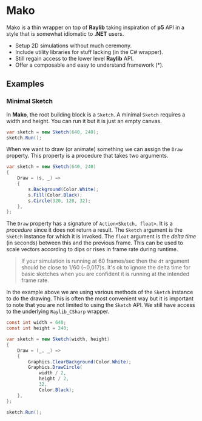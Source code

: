 # Mako
Mako is a thin wrapper on top of **Raylib** taking inspiration of **p5** API in 
a style that is somewhat idiomatic to **.NET** users.
* Setup 2D simulations without much ceremony.
* Include utility libraries for stuff lacking (in the C# wrapper).
* Still regain access to the lower level **Raylib** API.
* Offer a composable and easy to understand framework (*).

## Examples
### Minimal Sketch
In **Mako**, the root building block is a `Sketch`. A minimal `Sketch` requires
a width and height. You can run it but it is just an empty canvas.
```csharp
var sketch = new Sketch(640, 240);
sketch.Run();
```


When we want to draw (or animate) something we can assign the `Draw` property.
This property is a procedure that takes two arguments.
```csharp
var sketch = new Sketch(640, 240)
{
    Draw = (s, _) =>
    {
        s.Background(Color.White);
        s.Fill(Color.Black);
        s.Circle(320, 120, 32);
    },
};
```

The `Draw` property has a signature of `Action<Sketch, float>`. It is a 
*procedure* since it does not return a result. The `Sketch` argument is the 
`Sketch` instance for which it is invoked. The `float` argument is the
*delta time* (in seconds) between this and the previous frame. This can be used 
to scale vectors according to dips or rises in frame rate during runtime.

> If your simulation is running at 60 frames/sec then the `dt` argument should
> be close to 1/60 (~0,017)s. It's ok to ignore the delta time for basic
> sketches when you are confident it is running at the intended frame rate.

In the example above we are using various methods of the `Sketch` instance to
do the drawing. This is often the most convenient way but it is important to
note that you are not limited to using the `Sketch` API. We still have access
to the underlying `Raylib_CSharp` wrapper.
```csharp
const int width = 640;
const int height = 240;

var sketch = new Sketch(width, height)
{
    Draw = (_, _) =>
    {
        Graphics.ClearBackground(Color.White);
        Graphics.DrawCircle(
            width / 2,
            height / 2,
            32,
            Color.Black);
    },
};

sketch.Run();
```

